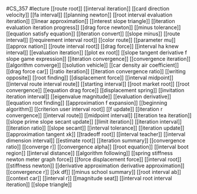 #CS_357
#lecture
[[route root]]
[[interval iteration]]
[[card direction velocity]]
[[fa interval]]
[[planning newton]]
[[root interval evaluation iteration]]
[[linear approximation]]
[[interest slope triangle]]
[[iteration evaluation iteration progress]]
[[drag force newton]]
[[minus tolerance]]
[[equation satisfy equation]]
[[iteration convert]]
[[slope minus]]
[[route interval]]
[[requirement interval root]]
[[color route]]
[[parameter mu]]
[[approx nation]]
[[route interval root]]
[[drag force]]
[[interval ha knew interval]]
[[evaluation iteration]]
[[plot ex root]]
[[slope tangent derivative f slope game expression]]
[[iteration convergence]]
[[convergence iteration]]
[[algorithm converge]]
[[solution vehicle]]
[[car density air coefficient]]
[[drag force car]]
[[ratio iteration]]
[[iteration convergence ratio]]
[[writing opposite]]
[[root finding]]
[[displacement force]]
[[interval midpoint]]
[[interval route interval route]]
[[starting interval]]
[[root market root]]
[[root convergence]]
[[equation drag force]]
[[displacement spring]]
[[invitation iteration interval]]
[[eigenvalue magnitude]]
[[evaluation derivative]]
[[equation root finding]]
[[approximation f expansion]]
[[beginning algorithm]]
[[criterion user interval root]]
[[f update]]
[[iteration r convergence]]
[[interval route]]
[[midpoint interval]]
[[iteration tea iteration]]
[[slope prime slope secant update]]
[[limit iteration]]
[[iteration interval]]
[[iteration ratio]]
[[slope secant]]
[[interval tolerance]]
[[iteration update]]
[[approximation tangent xk]]
[[tradeoff root]]
[[interval teacher]]
[[interval dimension interval]]
[[estimate root]]
[[iteration summary]]
[[convergence ratio]]
[[converge r]]
[[convergence alpha]]
[[root equation]]
[[interval boot region]]
[[interval distance]]
[[algorithm following]]
[[spring stiffness newton meter graph force]]
[[force displacement force]]
[[interval root]]
[[stiffness newton]]
[[derivative approximation derivative approximation]]
[[convergence r]]
[[xk df]]
[[minus school summary]]
[[root interval ab]]
[[context car]]
[[interval r]]
[[magnitude seat]]
[[interval root interval iteration]]
[[slope triangle]]
